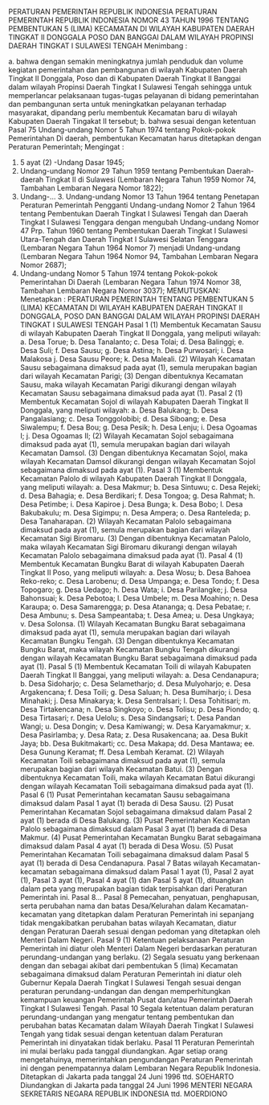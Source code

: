  PERATURAN PEMERINTAH REPUBLIK INDONESIA PERATURAN PEMERINTAH REPUBLIK INDONESIA NOMOR 43 TAHUN 1996 TENTANG PEMBENTUKAN 5 (LIMA) KECAMATAN DI WILAYAH KABUPATEN DAERAH TINGKAT II DONGGALA POSO DAN BANGGAI DALAM WILAYAH PROPINSI DAERAH TINGKAT I SULAWESI TENGAH
Menimbang :

a. bahwa dengan semakin meningkatnya jumlah penduduk dan volume kegiatan pemerintahan dan pembangunan di wilayah Kabupaten Daerah Tingkat II Donggala, Poso dan di Kabupaten Daerah Tingkat II Banggai dalam wilayah Propinsi Daerah Tingkat I Sulawesi Tengah sehingga untuk memperlancar pelaksanaan tugas-tugas pelayanan di bidang pemerintahan dan pembangunan serta untuk meningkatkan pelayanan terhadap masyarakat, dipandang perlu membentuk Kecamatan baru di wilayah Kabupaten Daerah Tingakat II tersebut;
b. bahwa sesuai dengan ketentuan Pasal 75 Undang-undang Nomor 5 Tahun 1974 tentang Pokok-pokok Pemerintahan Di daerah, pembentukan Kecamatan harus ditetapkan dengan Peraturan Pemerintah;
Mengingat :

1. 5 ayat (2) -Undang Dasar 1945;
2. Undang-undang Nomor 29 Tahun 1959 tentang Pembentukan Daerah-daerah Tingkat II di Sulawesi (Lembaran Negara Tahun 1959 Nomor 74, Tambahan Lembaran Negara Nomor 1822);
3. Undang-… 3. Undang-undang Nomor 13 Tahun 1964 tentang Penetapan Peraturan Pemerintah Pengganti Undang-undang Nomor 2 Tahun 1964 tentang Pembentukan Daerah Tingkat I Sulawesi Tengah dan Daerah Tingkat I Sulawesi Tenggara dengan mengubah Undang-undang Nomor 47 Prp. Tahun 1960 tentang Pembentukan Daerah Tingkat I Sulawesi Utara-Tengah dan Daerah Tingkat I Sulawesi Selatan Tenggara (Lembaran Negara Tahun 1964 Nomor 7) menjadi Undang-undang (Lembaran Negara Tahun 1964 Nomor 94, Tambahan Lembaran Negara Nomor 2687);
4. Undang-undang Nomor 5 Tahun 1974 tentang Pokok-pokok Pemerintahan Di Daerah (Lembaran Negara Tahun 1974 Nomor 38, Tambahan Lembaran Negara Nomor 3037);
MEMUTUSKAN:
 Menetapkan : PERATURAN PEMERINTAH TENTANG PEMBENTUKAN 5 (LIMA) KECAMATAN DI WILAYAH KABUPATEN DAERAH TINGKAT II DONGGALA, POSO DAN BANGGAI DALAM WILAYAH PROPINSI DAERAH TINGKAT I SULAWESI TENGAH
Pasal 1
(1) Membentuk Kecamatan Sausu di wilayah Kabupaten Daerah Tingkat II Donggala, yang meliputi wilayah:
a. Desa Torue;
b. Desa Tanalanto;
c. Desa Tolai;
d. Desa Balinggi;
e. Desa Suli;
f. Desa Sausu;
g. Desa Astina;
h. Desa Purwosari;
i. Desa Malakosa j. Desa Sausu Peore;
k. Desa Maleali.
(2) Wilayah Kecamatan Sausu sebagaimana dimaksud pada ayat (1), semula merupakan bagian dari wilayah Kecamatan Parigi;
(3) Dengan dibentuknya Kecamatan Sausu, maka wilayah Kecamatan Parigi dikurangi dengan wilayah Kecamatan Sausu sebagaimana dimaksud pada ayat (1).
Pasal 2
(1) Membentuk Kecamatan Sojol di wilayah Kabupaten Daerah Tingkat II Donggala, yang meliputi wilayah:
a. Desa Balukang;
b. Desa Pangalasiang;
c. Desa Tonggolobibi;
d. Desa Siboang;
e. Desa Siwalempu;
f. Desa Bou;
g. Desa Pesik;
h. Desa Lenju;
i. Desa Ogoamas I;
j. Desa Ogoamas II;
(2) Wilayah Kecamatan Sojol sebagaimana dimaksud pada ayat (1), semula merupakan bagian dari wilayah Kecamatan Damsol.
(3) Dengan dibentuknya Kecamatan Sojol, maka wilayah Kecamatan Damsol dikurangi dengan wilayah Kecamatan Sojol sebagaimana dimaksud pada ayat (1).
Pasal 3
(1) Membentuk Kecamatan Palolo di wilayah Kabupaten Daerah Tingkat II Donggala, yang meliputi wilayah:
a. Desa Makmur;
b. Desa Sintuwu;
c. Desa Rejeki;
d. Desa Bahagia;
e. Desa Berdikari;
f. Desa Tongoa;
g. Desa Rahmat;
h. Desa Petimbe;
i. Desa Kapiroe j. Desa Bunga;
k. Desa Bobo;
l. Desa Bakubakulu;
m. Desa Sigimpu;
n. Desa Ampera;
o. Desa Ranteleda;
p. Desa Tanaharapan.
(2) Wilayah Kecamatan Palolo sebagaimana dimaksud pada ayat (1), semula merupakan bagian dari wilayah Kecamatan Sigi Biromaru.
(3) Dengan dibentuknya Kecamatan Palolo, maka wilayah Kecamatan Sigi Biromaru dikurangi dengan wilayah Kecamatan Palolo sebagaimana dimaksud pada ayat (1).
Pasal 4
(1) Membentuk Kecamatan Bungku Barat di wilayah Kabupaten Daerah Tingkat II Poso, yang meliputi wilayah:
a. Desa Wosu;
b. Desa Bahoea Reko-reko;
c. Desa Larobenu;
d. Desa Umpanga;
e. Desa Tondo;
f. Desa Topogaro;
g. Desa Uedago;
h. Desa Wata;
i. Desa Parilangke;
j. Desa Bahonsuai;
k. Desa Pebotoa;
l. Desa Umbele;
m. Desa Moahino;
n. Desa Karaupa;
o. Desa Samarengga;
p. Desa Atananga;
q. Desa Pebatae;
r. Desa Ambunu;
s. Desa Sampeantaba;
t. Desa Amea;
u. Desa Ungkaya;
v. Desa Solonsa.
(1) Wilayah Kecamatan Bungku Barat sebagaimana dimaksud pada ayat (1), semula merupakan bagian dari wilayah Kecamatan Bungku Tengah.
(3) Dengan dibentuknya Kecamatan Bungku Barat, maka wilayah Kecamatan Bungku Tengah dikurangi dengan wilayah Kecamatan Bungku Barat sebagaimana dimaksud pada ayat (1).
Pasal 5
(1) Membentuk Kecamatan Toili di wilayah Kabupaten Daerah Tingkat II Banggai, yang meliputi wilayah:
a. Desa Cendanapura;
b. Desa Sidoharjo;
c. Desa Selametharjo;
d. Desa Mulyoharjo;
e. Desa Argakencana;
f. Desa Toili;
g. Desa Saluan;
h. Desa Bumiharjo;
i. Desa Minahaki;
j. Desa Minakarya;
k. Desa Sentralsari;
l. Desa Tohitisari;
m. Desa Tirtakencana;
n. Desa Singkoyo;
o. Desa Tolisu;
p. Desa Piondo;
q. Desa Tirtasari;
r. Desa Uelolu;
s. Desa Sindangsari;
t. Desa Pandan Wangi;
u. Desa Dongin;
v. Desa Kamiwangi;
w. Desa Karyamakmur;
x. Desa Pasirlamba;
y. Desa Rata;
z. Desa Rusakencana;
aa. Desa Bukit Jaya;
bb. Desa Bukitmakarti;
cc. Desa Makapa;
dd. Desa Mantawa;
ee. Desa Gunung Keramat;
ff. Desa Lembah Keramat.
(2) Wilayah Kecamatan Toili sebagaimana dimaksud pada ayat (1), semula merupakan bagian dari wilayah Kecamatan Batui.
(3) Dengan dibentuknya Kecamatan Toili, maka wilayah Kecamatan Batui dikurangi dengan wilayah Kecamatan Toili sebagaimana dimaksud pada ayat (1).
Pasal 6
(1) Pusat Pemerintahan kecamatan Sausu sebagaimana dimaksud dalam Pasal 1 ayat (1) berada di Desa Sausu.
(2) Pusat Pemerintahan Kecamatan Sojol sebagaimana dimaksud dalam Pasal 2 ayat (1) berada di Desa Balukang.
(3) Pusat Pemerintahan Kecamatan Palolo sebagaimana dimaksud dalam Pasal 3 ayat (1) berada di Desa Makmur.
(4) Pusat Pemerintahan Kecamatan Bungku Barat sebagaimana dimaksud dalam Pasal 4 ayat (1) berada di Desa Wosu.
(5) Pusat Pemerintahan Kecamatan Toili sebagaimana dimaksud dalam Pasal 5 ayat (1) berada di Desa Cendanapura.
Pasal 7
Batas wilayah Kecamatan-kecamatan sebagaimana dimaksud dalam Pasal 1 ayat (1), Pasal 2 ayat (1), Pasal 3 ayat (1), Pasal 4 ayat (1) dan Pasal 5 ayat (1), dituangkan dalam peta yang merupakan bagian tidak terpisahkan dari Peraturan Pemerintah ini. Pasal 8…
Pasal 8
Pemecahan, penyatuan, penghapusan, serta perubahan nama dan batas Desa/Kelurahan dalam Kecamatan-kecamatan yang ditetapkan dalam Peraturan Pemerintah ini sepanjang tidak mengakibatkan perubahan batas wilayah Kecamatan, diatur dengan Peraturan Daerah sesuai dengan pedoman yang ditetapkan oleh Menteri Dalam Negeri.
Pasal 9
(1) Ketentuan pelaksanaan Peraturan Pemerintah ini diatur oleh Menteri Dalam Negeri berdasarkan peraturan perundang-undangan yang berlaku.
(2) Segala sesuatu yang berkenaan dengan dan sebagai akibat dari pembentukan 5 (lima) Kecamatan sebagaimana dimaksud dalam Peraturan Pemerintah ini diatur oleh Gubernur Kepala Daerah Tingkat I Sulawesi Tengah sesuai dengan peraturan perundang-undangan dan dengan memperhitungkan kemampuan keuangan Pemerintah Pusat dan/atau Pemerintah Daerah Tingkat I Sulawesi Tengah.
Pasal 10
Segala ketentuan dalam peraturan perundang-undangan yang mengatur tentang pembentukan dan perubahan batas Kecamatan dalam Wilayah Daerah Tingkat I Sulawesi Tengah yang tidak sesuai dengan ketentuan dalam Peraturan Pemerintah ini dinyatakan tidak berlaku.
Pasal 11
Peraturan Pemerintah ini mulai berlaku pada tanggal diundangkan.
Agar setiap orang mengetahuinya, memerintahkan pengundangan Peraturan Pemerintah ini dengan penempatannya dalam Lembaran Negara Republik Indonesia. Ditetapkan di Jakarta pada tanggal 24 Juni 1996 ttd. SOEHARTO Diundangkan di Jakarta pada tanggal 24 Juni 1996 MENTERI NEGARA SEKRETARIS NEGARA REPUBLIK INDONESIA ttd. MOERDIONO